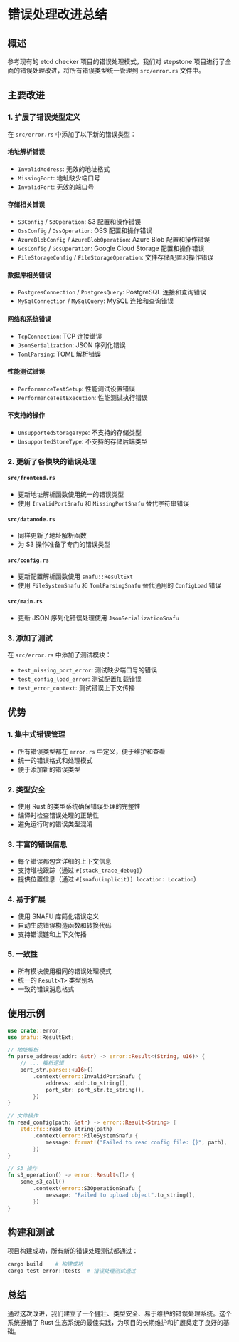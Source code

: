 # 错误处理改进总结

## 概述

参考现有的 etcd checker 项目的错误处理模式，我们对 stepstone 项目进行了全面的错误处理改进，将所有错误类型统一管理到 `src/error.rs` 文件中。

## 主要改进

### 1. 扩展了错误类型定义

在 `src/error.rs` 中添加了以下新的错误类型：

#### 地址解析错误
- `InvalidAddress`: 无效的地址格式
- `MissingPort`: 地址缺少端口号
- `InvalidPort`: 无效的端口号

#### 存储相关错误
- `S3Config` / `S3Operation`: S3 配置和操作错误
- `OssConfig` / `OssOperation`: OSS 配置和操作错误
- `AzureBlobConfig` / `AzureBlobOperation`: Azure Blob 配置和操作错误
- `GcsConfig` / `GcsOperation`: Google Cloud Storage 配置和操作错误
- `FileStorageConfig` / `FileStorageOperation`: 文件存储配置和操作错误

#### 数据库相关错误
- `PostgresConnection` / `PostgresQuery`: PostgreSQL 连接和查询错误
- `MySqlConnection` / `MySqlQuery`: MySQL 连接和查询错误

#### 网络和系统错误
- `TcpConnection`: TCP 连接错误
- `JsonSerialization`: JSON 序列化错误
- `TomlParsing`: TOML 解析错误

#### 性能测试错误
- `PerformanceTestSetup`: 性能测试设置错误
- `PerformanceTestExecution`: 性能测试执行错误

#### 不支持的操作
- `UnsupportedStorageType`: 不支持的存储类型
- `UnsupportedStoreType`: 不支持的存储后端类型

### 2. 更新了各模块的错误处理

#### `src/frontend.rs`
- 更新地址解析函数使用统一的错误类型
- 使用 `InvalidPortSnafu` 和 `MissingPortSnafu` 替代字符串错误

#### `src/datanode.rs`
- 同样更新了地址解析函数
- 为 S3 操作准备了专门的错误类型

#### `src/config.rs`
- 更新配置解析函数使用 `snafu::ResultExt`
- 使用 `FileSystemSnafu` 和 `TomlParsingSnafu` 替代通用的 `ConfigLoad` 错误

#### `src/main.rs`
- 更新 JSON 序列化错误处理使用 `JsonSerializationSnafu`

### 3. 添加了测试

在 `src/error.rs` 中添加了测试模块：
- `test_missing_port_error`: 测试缺少端口号的错误
- `test_config_load_error`: 测试配置加载错误
- `test_error_context`: 测试错误上下文传播

## 优势

### 1. 集中式错误管理
- 所有错误类型都在 `error.rs` 中定义，便于维护和查看
- 统一的错误格式和处理模式
- 便于添加新的错误类型

### 2. 类型安全
- 使用 Rust 的类型系统确保错误处理的完整性
- 编译时检查错误处理的正确性
- 避免运行时的错误类型混淆

### 3. 丰富的错误信息
- 每个错误都包含详细的上下文信息
- 支持堆栈跟踪（通过 `#[stack_trace_debug]`）
- 提供位置信息（通过 `#[snafu(implicit)] location: Location`）

### 4. 易于扩展
- 使用 SNAFU 库简化错误定义
- 自动生成错误构造函数和转换代码
- 支持错误链和上下文传播

### 5. 一致性
- 所有模块使用相同的错误处理模式
- 统一的 `Result<T>` 类型别名
- 一致的错误消息格式

## 使用示例

```rust
use crate::error;
use snafu::ResultExt;

// 地址解析
fn parse_address(addr: &str) -> error::Result<(String, u16)> {
    // ... 解析逻辑
    port_str.parse::<u16>()
        .context(error::InvalidPortSnafu {
            address: addr.to_string(),
            port_str: port_str.to_string(),
        })
}

// 文件操作
fn read_config(path: &str) -> error::Result<String> {
    std::fs::read_to_string(path)
        .context(error::FileSystemSnafu {
            message: format!("Failed to read config file: {}", path),
        })
}

// S3 操作
fn s3_operation() -> error::Result<()> {
    some_s3_call()
        .context(error::S3OperationSnafu {
            message: "Failed to upload object".to_string(),
        })
}
```

## 构建和测试

项目构建成功，所有新的错误处理测试都通过：

```bash
cargo build    # 构建成功
cargo test error::tests  # 错误处理测试通过
```

## 总结

通过这次改进，我们建立了一个健壮、类型安全、易于维护的错误处理系统。这个系统遵循了 Rust 生态系统的最佳实践，为项目的长期维护和扩展奠定了良好的基础。
